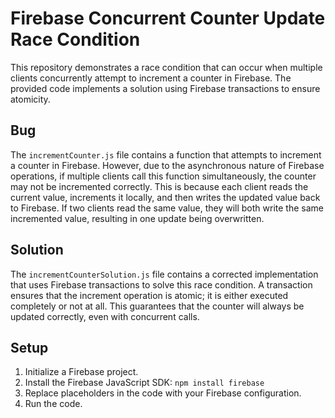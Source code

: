 # Firebase Concurrent Counter Update Race Condition

This repository demonstrates a race condition that can occur when multiple clients concurrently attempt to increment a counter in Firebase.  The provided code implements a solution using Firebase transactions to ensure atomicity. 

## Bug

The `incrementCounter.js` file contains a function that attempts to increment a counter in Firebase.  However, due to the asynchronous nature of Firebase operations, if multiple clients call this function simultaneously, the counter may not be incremented correctly.  This is because each client reads the current value, increments it locally, and then writes the updated value back to Firebase.  If two clients read the same value, they will both write the same incremented value, resulting in one update being overwritten.

## Solution

The `incrementCounterSolution.js` file contains a corrected implementation that uses Firebase transactions to solve this race condition.  A transaction ensures that the increment operation is atomic; it is either executed completely or not at all. This guarantees that the counter will always be updated correctly, even with concurrent calls.

## Setup

1.  Initialize a Firebase project.
2.  Install the Firebase JavaScript SDK: `npm install firebase`
3.  Replace placeholders in the code with your Firebase configuration.
4.  Run the code.